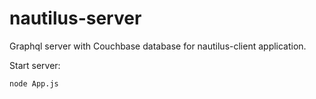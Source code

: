 # nautilus-server

Graphql server with Couchbase database for nautilus-client application.

Start server:

    node App.js
